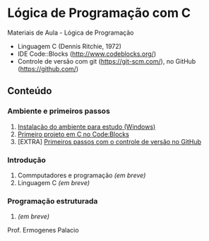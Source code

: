 # Lógica de Programação com C

Materiais de Aula - Lógica de Programação

* Linguagem C (Dennis Ritchie, 1972)
* IDE Code::Blocks (http://www.codeblocks.org/)
* Controle de versão com git (https://git-scm.com/), no GitHub (https://github.com/)

## Conteúdo

### Ambiente e primeiros passos

1. [Instalação do ambiente para estudo (Windows)](https://github.com/ermogenes/aulas-logica-programacao/blob/master/environment/ide_e_compilador.MD)
1. [Primeiro projeto em C no Code:Blocks](https://github.com/ermogenes/aulas-logica-programacao/blob/master/environment/codeblocks-c-primeiros-passos.MD)
1. [EXTRA] [Primeiros passos com o controle de versão no GitHub](https://github.com/ermogenes/aulas-logica-programacao/blob/master/environment/git-hw-remote.MD)

### Introdução

1. Commputadores e programação _(em breve)_
1. Linguagem C _(em breve)_

### Programação estruturada

1.  _(em breve)_

Prof. Ermogenes Palacio
